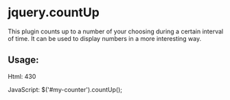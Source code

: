 # jquery.countUp
This plugin counts up to a number of your choosing during a certain interval of time. It can be used to display numbers in a more interesting way.

## Usage:
Html:
    <span id="my-counter">430</span>

JavaScript:
    $('#my-counter').countUp();
	
